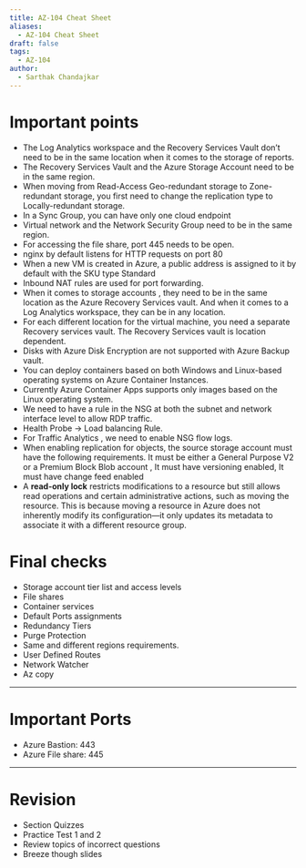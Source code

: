 ```yaml
---
title: AZ-104 Cheat Sheet
aliases:
  - AZ-104 Cheat Sheet
draft: false
tags:
  - AZ-104
author:
  - Sarthak Chandajkar
---
```

 
# Important points

- The Log Analytics workspace and the Recovery Services Vault don’t need to be in the same location when it comes to the storage of reports.
- The Recovery Services Vault and the Azure Storage Account need to be in the same region.
- When moving from Read-Access Geo-redundant storage to Zone-redundant storage, you first need to change the replication type to Locally-redundant storage.
- In a Sync Group, you can have only one cloud endpoint
- Virtual network and the Network Security Group need to be in the same region.
- For accessing the file share, port 445 needs to be open.
- nginx by default listens for HTTP requests on port 80
- When a new VM is created in Azure, a public address is assigned to it by default with the SKU type Standard
- Inbound NAT rules are used for port forwarding.
- When it comes to storage accounts , they need to be in the same location as the Azure Recovery Services vault. And when it comes to a Log Analytics workspace, they can be in any location.
- For each different location for the virtual machine, you need a separate Recovery services vault. The Recovery Services vault is location dependent.
- Disks with Azure Disk Encryption are not supported with Azure Backup vault.
- You can deploy containers based on both Windows and Linux-based operating systems on Azure Container Instances.
- Currently Azure Container Apps supports only images based on the Linux operating system.
- We need to have a rule in the NSG at both the subnet and network interface level to allow RDP traffic.
- Health Probe -> Load balancing Rule.
- For Traffic Analytics , we need to enable NSG flow logs.
- When enabling replication for objects, the source storage account must have the following requirements. It must be either a General Purpose V2 or a Premium Block Blob account , It must have versioning enabled, It must have change feed enabled
- A **read-only lock** restricts modifications to a resource but still allows read operations and certain administrative actions, such as moving the resource. This is because moving a resource in Azure does not inherently modify its configuration—it only updates its metadata to associate it with a different resource group.


# Final checks

- Storage account tier list and access levels
- File shares
- Container services
- Default Ports assignments
- Redundancy Tiers
- Purge Protection
- Same and different regions requirements.
- User Defined Routes
- Network Watcher
- Az copy
---
# Important Ports
- Azure Bastion: 443
- Azure File share: 445

--- 
# Revision

- Section Quizzes
- Practice Test 1 and 2
- Review topics of incorrect questions
- Breeze though slides
